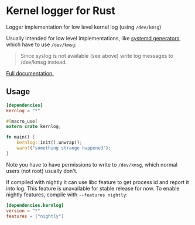 # Kernel logger for Rust

Logger implementation for low level kernel log (using `/dev/kmsg`)

Usually intended for low level implementations, like [systemd generators][1],
which have to use `/dev/kmsg`:

> Since syslog is not available (see above) write log messages to /dev/kmsg instead.

[Full documentation.][2]

[1]: http://www.freedesktop.org/wiki/Software/systemd/Generators/
[2]: http://kstep.me/kernlog.rs/kernlog/index.html

## Usage

```toml
[dependencies]
kernlog = "*"
```

```rust
#[macro_use]
extern crate kernlog;

fn main() {
    kernlog::init().unwrap();
    warn!("something strange happened");
}
```

Note you have to have permissions to write to `/dev/kmsg`,
which normal users (not root) usually don't.

If compiled with nightly it can use libc feature to get process id
and report it into log. This feature is unavailable for stable release
for now. To enable nightly features, compile with `--features nightly`:

```toml
[dependencies.kernlog]
version = "*"
features = ["nightly"]
```
